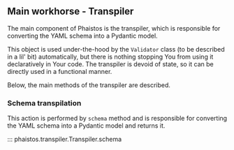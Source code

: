 ## Main workhorse - Transpiler

The main component of Phaistos is the transpiler, which is responsible for converting the YAML schema into a Pydantic model.

This object is used under-the-hood by the `Validator` class (to be described in a lil' bit) automatically, but there is nothing stopping You from using it
declaratively in Your code. The transpiler is devoid of state, so it can
be directly used in a functional manner.

Below, the main methods of the transpiler are described.

### Schema transpilation

This action is performed by `schema` method and is responsible for converting the YAML schema into a Pydantic model and returns it.

::: phaistos.transpiler.Transpiler.schema
